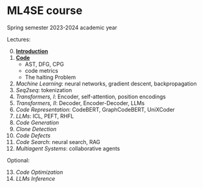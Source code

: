 # ML4SE course

Spring semester 2023-2024 academic year

Lectures:

0. [**Introduction**](00_introduction.ipynb)
1. [**Code**](01_code.ipynb)
    - AST, DFG, CPG
    - code metrics
    - The halting Problem
2. *Machine Learning*: neural networks, gradient descent, backpropagation
3. *Seq2seq*: tokenization
4. *Transformers, I*: Encoder, self-attention, position encodings
5. *Transformers, II*: Decoder, Encoder-Decoder, LLMs
6. *Code Representation*: CodeBERT, GraphCodeBERT, UniXCoder
7. *LLMs*: ICL, PEFT, RHFL
8. *Code Generation*
9. *Clone Detection*
10. *Code Defects*
11. *Code Search*: neural search, RAG
12. *Multiagent Systems*: collaborative agents

Optional:

13. *Code Optimization*
14. *LLMs Inference*
